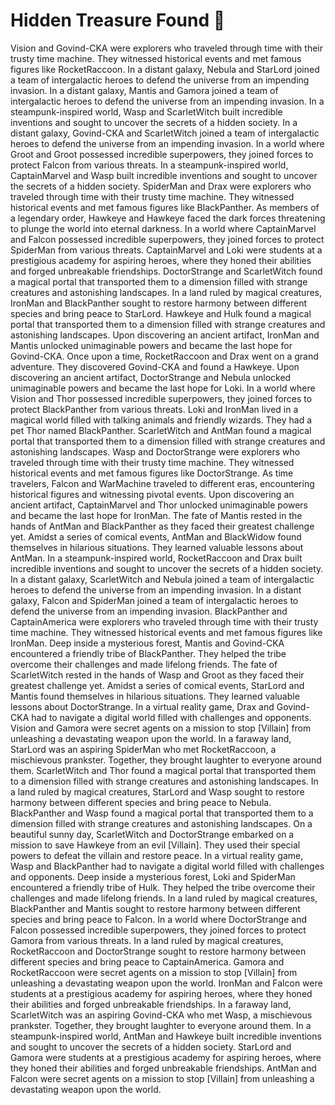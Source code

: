 # Hidden Treasure Found :cherry_blossom:

Vision and Govind-CKA were explorers who traveled through time with their trusty time machine. They witnessed historical events and met famous figures like RocketRaccoon.
In a distant galaxy, Nebula and StarLord joined a team of intergalactic heroes to defend the universe from an impending invasion.
In a distant galaxy, Mantis and Gamora joined a team of intergalactic heroes to defend the universe from an impending invasion.
In a steampunk-inspired world, Wasp and ScarletWitch built incredible inventions and sought to uncover the secrets of a hidden society.
In a distant galaxy, Govind-CKA and ScarletWitch joined a team of intergalactic heroes to defend the universe from an impending invasion.
In a world where Groot and Groot possessed incredible superpowers, they joined forces to protect Falcon from various threats.
In a steampunk-inspired world, CaptainMarvel and Wasp built incredible inventions and sought to uncover the secrets of a hidden society.
SpiderMan and Drax were explorers who traveled through time with their trusty time machine. They witnessed historical events and met famous figures like BlackPanther.
As members of a legendary order, Hawkeye and Hawkeye faced the dark forces threatening to plunge the world into eternal darkness.
In a world where CaptainMarvel and Falcon possessed incredible superpowers, they joined forces to protect SpiderMan from various threats.
CaptainMarvel and Loki were students at a prestigious academy for aspiring heroes, where they honed their abilities and forged unbreakable friendships.
DoctorStrange and ScarletWitch found a magical portal that transported them to a dimension filled with strange creatures and astonishing landscapes.
In a land ruled by magical creatures, IronMan and BlackPanther sought to restore harmony between different species and bring peace to StarLord.
Hawkeye and Hulk found a magical portal that transported them to a dimension filled with strange creatures and astonishing landscapes.
Upon discovering an ancient artifact, IronMan and Mantis unlocked unimaginable powers and became the last hope for Govind-CKA.
Once upon a time, RocketRaccoon and Drax went on a grand adventure. They discovered Govind-CKA and found a Hawkeye.
Upon discovering an ancient artifact, DoctorStrange and Nebula unlocked unimaginable powers and became the last hope for Loki.
In a world where Vision and Thor possessed incredible superpowers, they joined forces to protect BlackPanther from various threats.
Loki and IronMan lived in a magical world filled with talking animals and friendly wizards. They had a pet Thor named BlackPanther.
ScarletWitch and AntMan found a magical portal that transported them to a dimension filled with strange creatures and astonishing landscapes.
Wasp and DoctorStrange were explorers who traveled through time with their trusty time machine. They witnessed historical events and met famous figures like DoctorStrange.
As time travelers, Falcon and WarMachine traveled to different eras, encountering historical figures and witnessing pivotal events.
Upon discovering an ancient artifact, CaptainMarvel and Thor unlocked unimaginable powers and became the last hope for IronMan.
The fate of Mantis rested in the hands of AntMan and BlackPanther as they faced their greatest challenge yet.
Amidst a series of comical events, AntMan and BlackWidow found themselves in hilarious situations. They learned valuable lessons about AntMan.
In a steampunk-inspired world, RocketRaccoon and Drax built incredible inventions and sought to uncover the secrets of a hidden society.
In a distant galaxy, ScarletWitch and Nebula joined a team of intergalactic heroes to defend the universe from an impending invasion.
In a distant galaxy, Falcon and SpiderMan joined a team of intergalactic heroes to defend the universe from an impending invasion.
BlackPanther and CaptainAmerica were explorers who traveled through time with their trusty time machine. They witnessed historical events and met famous figures like IronMan.
Deep inside a mysterious forest, Mantis and Govind-CKA encountered a friendly tribe of BlackPanther. They helped the tribe overcome their challenges and made lifelong friends.
The fate of ScarletWitch rested in the hands of Wasp and Groot as they faced their greatest challenge yet.
Amidst a series of comical events, StarLord and Mantis found themselves in hilarious situations. They learned valuable lessons about DoctorStrange.
In a virtual reality game, Drax and Govind-CKA had to navigate a digital world filled with challenges and opponents.
Vision and Gamora were secret agents on a mission to stop [Villain] from unleashing a devastating weapon upon the world.
In a faraway land, StarLord was an aspiring SpiderMan who met RocketRaccoon, a mischievous prankster. Together, they brought laughter to everyone around them.
ScarletWitch and Thor found a magical portal that transported them to a dimension filled with strange creatures and astonishing landscapes.
In a land ruled by magical creatures, StarLord and Wasp sought to restore harmony between different species and bring peace to Nebula.
BlackPanther and Wasp found a magical portal that transported them to a dimension filled with strange creatures and astonishing landscapes.
On a beautiful sunny day, ScarletWitch and DoctorStrange embarked on a mission to save Hawkeye from an evil [Villain]. They used their special powers to defeat the villain and restore peace.
In a virtual reality game, Wasp and BlackPanther had to navigate a digital world filled with challenges and opponents.
Deep inside a mysterious forest, Loki and SpiderMan encountered a friendly tribe of Hulk. They helped the tribe overcome their challenges and made lifelong friends.
In a land ruled by magical creatures, BlackPanther and Mantis sought to restore harmony between different species and bring peace to Falcon.
In a world where DoctorStrange and Falcon possessed incredible superpowers, they joined forces to protect Gamora from various threats.
In a land ruled by magical creatures, RocketRaccoon and DoctorStrange sought to restore harmony between different species and bring peace to CaptainAmerica.
Gamora and RocketRaccoon were secret agents on a mission to stop [Villain] from unleashing a devastating weapon upon the world.
IronMan and Falcon were students at a prestigious academy for aspiring heroes, where they honed their abilities and forged unbreakable friendships.
In a faraway land, ScarletWitch was an aspiring Govind-CKA who met Wasp, a mischievous prankster. Together, they brought laughter to everyone around them.
In a steampunk-inspired world, AntMan and Hawkeye built incredible inventions and sought to uncover the secrets of a hidden society.
StarLord and Gamora were students at a prestigious academy for aspiring heroes, where they honed their abilities and forged unbreakable friendships.
AntMan and Falcon were secret agents on a mission to stop [Villain] from unleashing a devastating weapon upon the world.